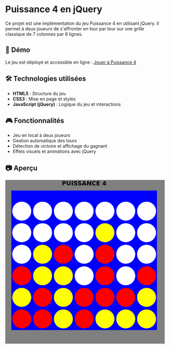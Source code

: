 
<h1>Puissance 4 en jQuery</h1>
<p>Ce projet est une implémentation du jeu Puissance 4 en utilisant jQuery. Il permet à deux joueurs de s'affronter en tour par tour sur une grille classique de 7 colonnes par 6 lignes.</p>
    
<h2>🚀 Démo</h2>
    <p>Le jeu est déployé et accessible en ligne : <a href="https://nadir-puissance4.pro4.garage404.com/" target="_blank">Jouer à Puissance 4</a></p>
    
<h2>🛠 Technologies utilisées</h2>
    <ul>
        <li><strong>HTML5</strong> : Structure du jeu</li>
        <li><strong>CSS3</strong> : Mise en page et styles</li>
        <li><strong>JavaScript (jQuery)</strong> : Logique du jeu et interactions</li>
    </ul>
    
<h2>🎮 Fonctionnalités</h2>
    <ul>
        <li>Jeu en local à deux joueurs</li>
        <li>Gestion automatique des tours</li>
        <li>Détection de victoire et affichage du gagnant</li>
        <li>Effets visuels et animations avec jQuery</li>
    </ul>
    
<h2>📷 Aperçu</h2>
    <img src="./screenshot.png"></img>

